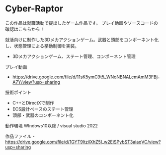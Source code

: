 # Cyber-Raptor
この作品は就職活動で提出したゲーム作品です。
プレイ動画やソースコードの確認はこちらから！

就活向けに制作した3Dメカアクションゲーム。武器と頭部をコンポーネント化し、状態管理による挙動制御を実装。

- 3Dメカアクションゲーム、ステート管理、コンポーネント管理

プレイ動画
- https://drive.google.com/file/d/11sK5ymC9t5_WNoNBNALcmAmM3FBj-A7Y/view?usp=sharing

技術ポイント
- C++とDirectXで制作
- ECS設計ベースのステート管理
- 頭部・武器のコンポーネント化

動作環境
WIndows10以降 / visual studio 2022

作品ファイル
-https://drive.google.com/file/d/1GYT9ltzilXhZ5I_w2EiSPybST3aiaqVC/view?usp=sharing
